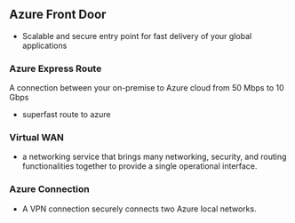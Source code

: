 ## Azure Front Door
- Scalable and secure entry point for fast delivery of your global applications

### Azure Express Route
A connection between your on-premise to Azure cloud from 50 Mbps to 10 Gbps
- superfast route  to azure


### Virtual WAN
- a networking service that brings many networking, security, and routing functionalities together to provide a single operational interface. 


### Azure Connection
- A VPN connection securely connects two Azure local networks. 

